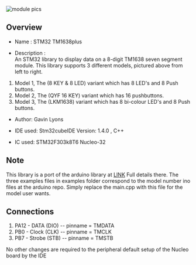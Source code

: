 ![ module pics ](https://github.com/gavinlyonsrepo/TM1638plus/blob/master/extra/images/tm16383.jpg)

Overview
--------------------
* Name : STM32 TM1638plus 

* Description : 	
An STM32 library to display data on a 8-digit TM1638 seven segment module.
This library supports 3 different models, pictured above from left to right.

1. Model 1, The (8 KEY & 8 LED) variant which has 8 LED's and 8 Push buttons.
2. Model 2, The (QYF 16 KEY) variant which has 16 pushbuttons.
3. Model 3, The (LKM1638) variant which has 8 bi-colour LED's and 8 Push buttons.

* Author: Gavin Lyons

* IDE used: Stm32cubeIDE Version: 1.4.0 , C++

* IC used: STM32F303k8T6 Nucleo-32

Note
------------------

This library is a port of the arduino library at [LINK](https://github.com/gavinlyonsrepo/TM1638plus)
Full details there. The three examples files in examples folder correspond to  the model number ino files at the arduino repo. Simply replace the main.cpp with this file for the model user wants.

Connections
------------------------------

1. PA12 - DATA (DIO)  -- pinname = TMDATA
2. PB0 - Clock (CLK)  -- pinname  = TMCLK
3. PB7 - Strobe (STB)  -- pinname = TMSTB

No other changes are required to the peripheral default setup of the Nucleo board by the IDE
 
